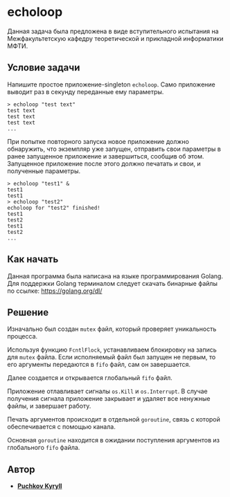 # **echoloop**

Данная задача была предложена в виде вступительного испытания на Межфакультетскую кафедру теоретической и прикладной информатики МФТИ.

## **Условие задачи**

Напишите простое приложение-singleton ```echoloop```. Само приложение выводит раз в секунду переданные ему параметры.

```> echoloop "test text"```<br>
```test text```<br>
```test text```<br>
```test text```<br>
```...```<br>

При попытке повторного запуска новое приложение должно обнаружить, что экземпляр уже запущен, отправить свои параметры в ранее запущенное приложение и завершиться, сообщив об этом. Запущенное приложение после этого должно печатать и свои, и полученные параметры.

```> echoloop "test1" &```<br>
```test1```<br>
```test1```<br>
```> echoloop "test2"```<br>
```echoloop for "test2" finished!```<br>
```test1```<br>
```test2```<br>
```test1```<br>
```test2```<br>
```...```<br>

## **Как начать**

Данная программа была написана на языке программирования Golang. Для поддержки Golang терминалом следует скачать бинарные файлы по ссылке:
https://golang.org/dl/

## **Решение**

Изначально был создан `mutex` файл, который проверяет уникальность процесса.

Используя функцию `FcntlFlock`, устанавливаем блокировку на запись для `mutex` файла. Если исполняемый файл был запущен не первым, то его аргументы передаются в `fifo` файл, сам он завершается.

Далее создается и открывается глобальный `fifo` файл.

Приложение отлавливает сигналы `os.Kill` и `os.Interrupt`. В случае получения сигнала приложение закрывает и удаляет все ненужные файлы, и завершает работу.

Печать аргументов происходит в отдельной `goroutine`, связь с которой обеспечивается с помощью канала.

Основная `goroutine` находится в ожидании поступления аргументов из глобального `fifo` файла.

## **Автор**

*  [**Puchkov Kyryll**](https://github.com/puchkovki)